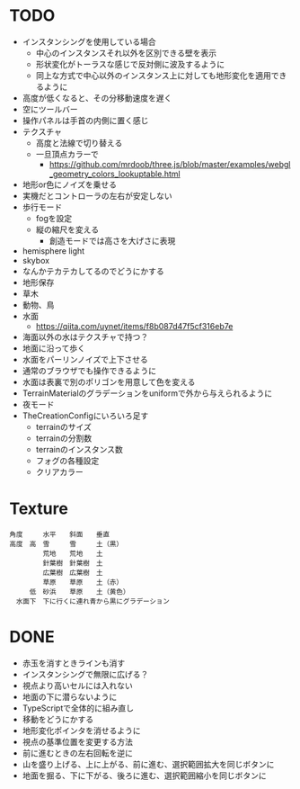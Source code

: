 # TODO

- インスタンシングを使用している場合
	- 中心のインスタンスそれ以外を区別できる壁を表示
	- 形状変化がトーラスな感じで反対側に波及するように
	- 同上な方式で中心以外のインスタンス上に対しても地形変化を適用できるように
- 高度が低くなると、その分移動速度を遅く
- 空にツールバー
- 操作パネルは手首の内側に置く感じ
- テクスチャ
	- 高度と法線で切り替える
	- 一旦頂点カラーで
		- https://github.com/mrdoob/three.js/blob/master/examples/webgl_geometry_colors_lookuptable.html
- 地形or色にノイズを乗せる
- 実機だとコントローラの左右が安定しない
- 歩行モード
	- fogを設定
	- 縦の縮尺を変える
		- 創造モードでは高さを大げさに表現
- hemisphere light
- skybox
- なんかテカテカしてるのでどうにかする
- 地形保存
- 草木
- 動物、鳥
- 水面
	- https://qiita.com/uynet/items/f8b087d47f5cf316eb7e
- 海面以外の水はテクスチャで持つ？
- 地面に沿って歩く
- 水面をパーリンノイズで上下させる
- 通常のブラウザでも操作できるように
- 水面は表裏で別のポリゴンを用意して色を変える
- TerrainMaterialのグラデーションをuniformで外から与えられるように
- 夜モード
- TheCreationConfigにいろいろ足す
	- terrainのサイズ
	- terrainの分割数
	- terrainのインスタンス数
	- フォグの各種設定
	- クリアカラー

# Texture

```
角度　　　水平　　斜面　　垂直
高度　高　雪　　　雪　　　土（黒）
　　　　　荒地　　荒地　　土
　　　　　針葉樹　針葉樹　土
　　　　　広葉樹　広葉樹　土
　　　　　草原　　草原　　土（赤）
　　　低　砂浜　　草原　　土（黄色）
　水面下　下に行くに連れ青から黒にグラデーション
```

# DONE

- 赤玉を消すときラインも消す
- インスタンシングで無限に広げる？
- 視点より高いセルには入れない
- 地面の下に潜らないように
- TypeScriptで全体的に組み直し
- 移動をどうにかする
- 地形変化ポインタを消せるように
- 視点の基準位置を変更する方法
- 前に進むときの左右回転を逆に
- 山を盛り上げる、上に上がる、前に進む、選択範囲拡大を同じボタンに
- 地面を掘る、下に下がる、後ろに進む、選択範囲縮小を同じボタンに